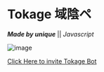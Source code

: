 # Tokage 域陰ペ

***Made by unique*** || _Javascript_

![image](https://i.pinimg.com/originals/36/c0/33/36c033f15c94c352344f18a1df60beb9.gif)

[Click Here to invite Tokage Bot](https://discord.com/api/oauth2/authorize?client_id=878770198566535219&permissions=8&scope=bot)

